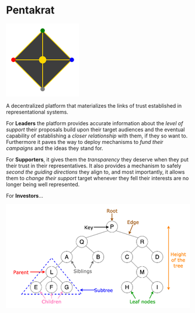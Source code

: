 # Pentakrat

![logo](logo.svg ':size=200x200')

A decentralized platform that materializes the links of trust established in
representational systems.

For **Leaders** the platform provides accurate information about the *level of
support* their proposals build upon their target audiences and the eventual
capability of establishing a *closer relationship* with them, if they so want
to.  Furthermore it paves the way to deploy mechanisms to *fund their
campaigns* and the ideas they stand for.

For **Supporters**, it gives them the *transparency* they deserve when they put
their trust in their representatives. It also provides a mechanism to safely
*second the guiding directions* they align to, and most importantly, it allows
them to *change their support* target whenever they fell their interests are
no longer being well represented.

For **Investors**...

![tree](tree_structure.png)
